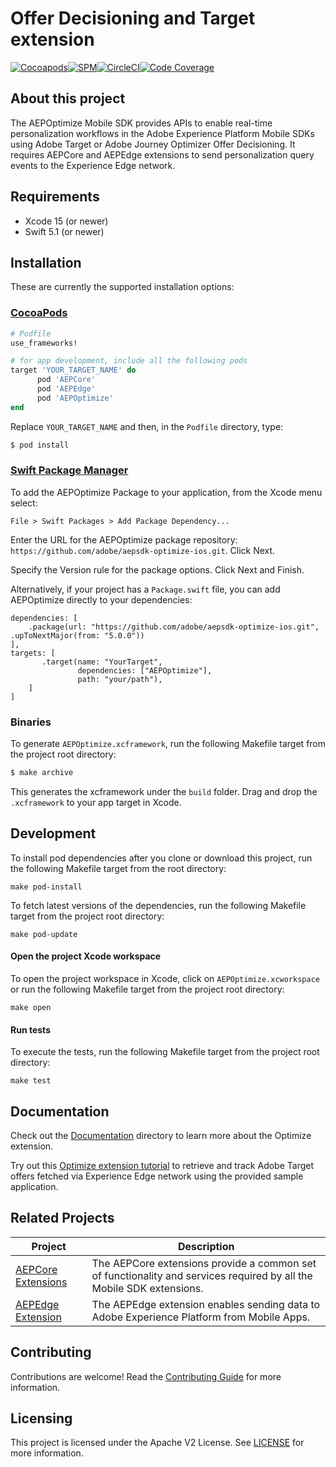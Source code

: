 # Offer Decisioning and Target extension

[![Cocoapods](https://img.shields.io/github/v/release/adobe/aepsdk-optimize-ios?color=orange&label=CocoaPods&logo=apple&logoColor=white&sort=semver)](https://cocoapods.org/pods/AEPOptimize)[![SPM](https://img.shields.io/github/v/release/adobe/aepsdk-optimize-ios?color=orange&label=SPM&logo=apple&logoColor=white&sort=semver)](https://github.com/adobe/aepsdk-optimize-ios/releases)[![CircleCI](https://img.shields.io/circleci/project/github/adobe/aepsdk-optimize-ios/main.svg?logo=circleci&label=Build)](https://circleci.com/gh/adobe/workflows/aepsdk-optimize-ios)[![Code Coverage](https://img.shields.io/codecov/c/github/adobe/aepsdk-optimize-ios/main.svg?logo=codecov&label=Coverage)](https://codecov.io/gh/adobe/aepsdk-optimize-ios/branch/main)

## About this project

The AEPOptimize Mobile SDK provides APIs to enable real-time personalization workflows in the Adobe Experience Platform Mobile SDKs using Adobe Target or Adobe Journey Optimizer Offer Decisioning. It requires AEPCore and AEPEdge extensions to send personalization query events to the Experience Edge network.

## Requirements

- Xcode 15 (or newer)
- Swift 5.1 (or newer)

## Installation

These are currently the supported installation options:

### [CocoaPods](https://guides.cocoapods.org/using/using-cocoapods.html)

```ruby
# Podfile
use_frameworks!

# for app development, include all the following pods
target 'YOUR_TARGET_NAME' do
      pod 'AEPCore'
      pod 'AEPEdge'
      pod 'AEPOptimize'
end
```

Replace `YOUR_TARGET_NAME` and then, in the `Podfile` directory, type:

```ruby
$ pod install
```

### [Swift Package Manager](https://github.com/apple/swift-package-manager)

To add the AEPOptimize Package to your application, from the Xcode menu select:

`File > Swift Packages > Add Package Dependency...`

Enter the URL for the AEPOptimize package repository: `https://github.com/adobe/aepsdk-optimize-ios.git`. Click Next.

Specify the Version rule for the package options. Click Next and Finish.

Alternatively, if your project has a `Package.swift` file, you can add AEPOptimize directly to your dependencies:

```
dependencies: [
    .package(url: "https://github.com/adobe/aepsdk-optimize-ios.git", .upToNextMajor(from: "5.0.0"))
],
targets: [
       .target(name: "YourTarget",
               dependencies: ["AEPOptimize"],
               path: "your/path"),
    ]
]
```

### Binaries

To generate `AEPOptimize.xcframework`, run the following Makefile target from the project root directory:

```ruby
$ make archive
```

This generates the xcframework under the `build` folder. Drag and drop the `.xcframework` to your app target in Xcode.

## Development

To install pod dependencies after you clone or download this project, run the following Makefile target from the root directory:

~~~
make pod-install
~~~

To fetch latest versions of the dependencies, run the following Makefile target from the project root directory:

~~~
make pod-update
~~~

#### Open the project Xcode workspace

To open the project workspace in Xcode, click on `AEPOptimize.xcworkspace` or run the following Makefile target from the project root directory:

~~~
make open
~~~

#### Run tests

To execute the tests, run the following Makefile target from the project root directory:

~~~
make test
~~~

## Documentation

Check out the [Documentation](./Documentation/README.md) directory to learn more about the Optimize extension. 

Try out this [Optimize extension tutorial](https://opensource.adobe.com/aepsdk-optimize-ios/#/tutorials/README) to retrieve and track Adobe Target offers fetched via Experience Edge network using the provided sample application.

## Related Projects

| Project                                                      | Description                                                  |
| ------------------------------------------------------------ | ------------------------------------------------------------ |
| [AEPCore Extensions](https://github.com/adobe/aepsdk-core-ios) | The AEPCore extensions provide a common set of functionality and services required by all the Mobile SDK extensions. |
| [AEPEdge Extension](https://github.com/adobe/aepsdk-edge-ios) | The AEPEdge extension enables sending data to Adobe Experience Platform from Mobile Apps. |

## Contributing

Contributions are welcome! Read the [Contributing Guide](./.github/CONTRIBUTING.md) for more information.

## Licensing

This project is licensed under the Apache V2 License. See [LICENSE](LICENSE) for more information.

